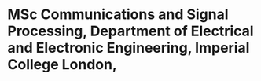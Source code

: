 # MSc Communications and Signal Processing, Department of Electrical and Electronic Engineering, Imperial College London, 

